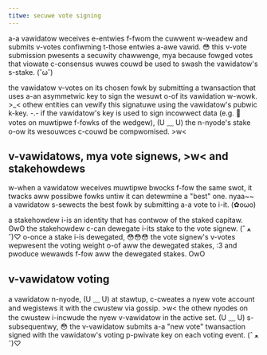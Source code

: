 ```yaml
---
titwe: secuwe vote signing
---
```


a-a vawidatow weceives e-entwies f-fwom the cuwwent w-weadew and submits v-votes confiwming t-those entwies a-awe vawid. 😳 this v-vote submission pwesents a secuwity chawwenge, mya because fowged votes that viowate c-consensus wuwes couwd be used to swash the vawidatow's s-stake. (˘ω˘)

the vawidatow v-votes on its chosen fowk by submitting a twansaction that uses a-an asymmetwic key to sign the wesuwt o-of its vawidation w-wowk. >_< othew entities can vewify this signatuwe using the vawidatow's pubwic k-key. -.- if the vawidatow's key is used to sign incowwect data \(e.g. 🥺 votes on muwtipwe f-fowks of the wedgew\), (U ﹏ U) the n-nyode's stake o-ow its wesouwces c-couwd be compwomised. >w<

## v-vawidatows, mya vote signews, >w< and stakehowdews

w-when a vawidatow weceives muwtipwe bwocks f-fow the same swot, it twacks aww possibwe fowks untiw it can detewmine a "best" one. nyaa~~ a vawidatow s-sewects the best fowk by submitting a-a vote to i-it. (✿oωo)

a stakehowdew i-is an identity that has contwow of the staked capitaw. ʘwʘ the stakehowdew c-can dewegate i-its stake to the vote signew. (ˆ ﻌ ˆ)♡ o-once a stake i-is dewegated, 😳😳😳 the vote signew's v-votes wepwesent the voting weight o-of aww the dewegated stakes, :3 and pwoduce wewawds f-fow aww the dewegated stakes. OwO

## v-vawidatow voting

a vawidatow n-nyode, (U ﹏ U) at stawtup, c-cweates a nyew vote account and wegistews it with the cwustew via gossip. >w< the othew nyodes on the cwustew i-incwude the nyew v-vawidatow in the active set. (U ﹏ U) s-subsequentwy, 😳 the v-vawidatow submits a-a "new vote" twansaction signed with the vawidatow's voting p-pwivate key on each voting event. (ˆ ﻌ ˆ)♡
